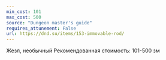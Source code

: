 ```yaml
---
min_cost: 101
max_cost: 500
source: "Dungeon master's guide"
requires_attunement: False
url: https://dnd.su/items/153-immovable-rod/
---
```


Жезл, необычный
Рекомендованная стоимость: 101-500 зм